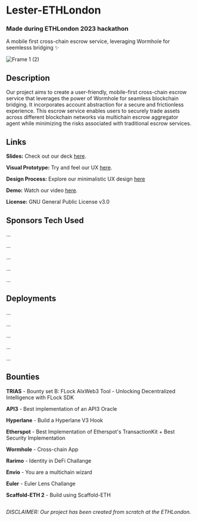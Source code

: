 # Lester-ETHLondon
### Made during ETHLondon 2023 hackathon
A mobile first cross-chain escrow service, leveraging Wormhole for seemlesss bridging ✨

![Frame 1 (2)](https://github.com/JustAnotherDevv/EthLondon-2023/assets/101796507/10798ba4-2921-46d4-b86d-c367daff10d3)

## Description
Our project aims to create a user-friendly, mobile-first cross-chain escrow service that leverages the power of Wormhole for seamless blockchain bridging. It incorporates account abstraction for a secure and frictionless experience. This escrow service enables users to securely trade assets across different blockchain networks via multichain escrow aggregator agent while minimizing the risks associated with traditional escrow services.

## Links
**Slides:** Check out our deck [here](https://github.com/JustAnotherDevv/EthLondon-2023/blob/main/SLIDES.md).

**Visual Prototype:** Try and feel our UX [here](https://www.figma.com/proto/yMeenj75p2KI0dEoQ3ClOB/Wireframe?type=design&node-id=23-1259&t=IIE536k717Ey4Lnj-0&scaling=scale-down&page-id=0%3A1&starting-point-node-id=23%3A1259&prev-org-id=external-teams).

**Design Process:** Explore our minimalistic UX design [here](https://www.figma.com/file/yMeenj75p2KI0dEoQ3ClOB/Wireframe?type=design&node-id=23%3A1259&mode=design&t=IIE536k717Ey4Lnj-1)

**Demo:** Watch our video [here]().

**License:** GNU General Public License v3.0

## Sponsors Tech Used
...

...

...

...

...

## Deployments
...

...

...

...

...

## Bounties
**TRIAS** - Bounty set B: FLock AIxWeb3 Tool - Unlocking Decentralized Intelligence with FLock SDK

**API3** - Best implementation of an API3 Oracle

**Hyperlane** - Build a Hyperlane V3 Hook

**Etherspot** - Best Implementation of Etherspot's TransactionKit + Best Security Implementation

**Wormhole** - Cross-chain App

**Rarimo** - Identity in DeFi Challange

**Envio** - You are a multichain wizard

**Euler** - Euler Lens Challange

**Scaffold-ETH 2** - Build using Scaffold-ETH

##

_DISCLAIMER: Our project has been created from scratch at the ETHLondon._
